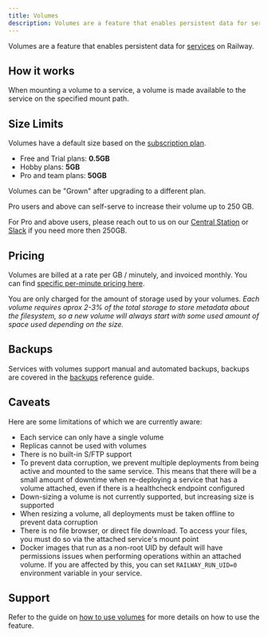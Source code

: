 ```yaml
---
title: Volumes
description: Volumes are a feature that enables persistent data for services on Railway.
---
```


Volumes are a feature that enables persistent data for [services](/reference/services) on Railway.

## How it works

When mounting a volume to a service, a volume is made available to the service on the specified mount path.

## Size Limits

Volumes have a default size based on the [subscription plan](/reference/pricing#plans).

- Free and Trial plans: **0.5GB**
- Hobby plans: **5GB**
- Pro and team plans: **50GB**

Volumes can be "Grown" after upgrading to a different plan.

Pro users and above can self-serve to increase their volume up to 250 GB.

For Pro and above users, please reach out to us on our [Central Station](https://station.railway.com/questions) or [Slack](/reference/support#slack) if you need more then 250GB.

## Pricing

Volumes are billed at a rate per GB / minutely, and invoiced monthly. You can find [specific per-minute pricing here](/reference/pricing/plans#default-plan-resources).

You are only charged for the amount of storage used by your volumes. _Each volume requires aprox 2-3% of the total storage to store metadata about the filesystem, so a new volume will always start with some used amount of space used depending on the size._

## Backups

Services with volumes support manual and automated backups, backups are covered in the [backups](/reference/backups) reference guide.

## Caveats

Here are some limitations of which we are currently aware:

- Each service can only have a single volume
- Replicas cannot be used with volumes
- There is no built-in S/FTP support
- To prevent data corruption, we prevent multiple deployments from being active
  and mounted to the same service. This means that there will be a small amount
  of downtime when re-deploying a service that has a volume attached, even if there is a healthcheck endpoint configured
- Down-sizing a volume is not currently supported, but increasing size is supported
- When resizing a volume, all deployments must be taken offline to prevent data
  corruption
- There is no file browser, or direct file download. To access your files,
  you must do so via the attached service's mount point
- Docker images that run as a non-root UID by default will have permissions issues when performing operations within an attached volume. If you are affected by this, you can set `RAILWAY_RUN_UID=0` environment variable in your service.

## Support

Refer to the guide on [how to use volumes](/guides/volumes) for more details on how to use the feature.
